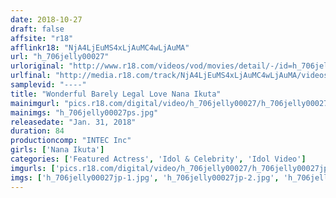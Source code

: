 ```yaml
---
date: 2018-10-27
draft: false
affsite: "r18"
afflinkr18: "NjA4LjEuMS4xLjAuMC4wLjAuMA"
url: "h_706jelly00027"
urloriginal: "http://www.r18.com/videos/vod/movies/detail/-/id=h_706jelly00027"
urlfinal: "http://media.r18.com/track/NjA4LjEuMS4xLjAuMC4wLjAuMA/videos/vod/movies/detail/-/id=h_706jelly00027"
samplevid: "----"
title: "Wonderful Barely Legal Love Nana Ikuta"
mainimgurl: "pics.r18.com/digital/video/h_706jelly00027/h_706jelly00027ps.jpg"
mainimgs: "h_706jelly00027ps.jpg"
releasedate: "Jan. 31, 2018"
duration: 84
productioncomp: "INTEC Inc"
girls: ['Nana Ikuta']
categories: ['Featured Actress', 'Idol & Celebrity', 'Idol Video']
imgurls: ['pics.r18.com/digital/video/h_706jelly00027/h_706jelly00027jp-1.jpg', 'pics.r18.com/digital/video/h_706jelly00027/h_706jelly00027jp-2.jpg', 'pics.r18.com/digital/video/h_706jelly00027/h_706jelly00027jp-3.jpg', 'pics.r18.com/digital/video/h_706jelly00027/h_706jelly00027jp-4.jpg', 'pics.r18.com/digital/video/h_706jelly00027/h_706jelly00027jp-5.jpg', 'pics.r18.com/digital/video/h_706jelly00027/h_706jelly00027jp-6.jpg', 'pics.r18.com/digital/video/h_706jelly00027/h_706jelly00027jp-7.jpg', 'pics.r18.com/digital/video/h_706jelly00027/h_706jelly00027jp-8.jpg', 'pics.r18.com/digital/video/h_706jelly00027/h_706jelly00027jp-9.jpg', 'pics.r18.com/digital/video/h_706jelly00027/h_706jelly00027jp-10.jpg', 'pics.r18.com/digital/video/h_706jelly00027/h_706jelly00027jp-11.jpg', 'pics.r18.com/digital/video/h_706jelly00027/h_706jelly00027jp-12.jpg', 'pics.r18.com/digital/video/h_706jelly00027/h_706jelly00027jp-13.jpg', 'pics.r18.com/digital/video/h_706jelly00027/h_706jelly00027jp-14.jpg', 'pics.r18.com/digital/video/h_706jelly00027/h_706jelly00027jp-15.jpg', 'pics.r18.com/digital/video/h_706jelly00027/h_706jelly00027jp-16.jpg', 'pics.r18.com/digital/video/h_706jelly00027/h_706jelly00027jp-17.jpg', 'pics.r18.com/digital/video/h_706jelly00027/h_706jelly00027jp-18.jpg', 'pics.r18.com/digital/video/h_706jelly00027/h_706jelly00027jp-19.jpg', 'pics.r18.com/digital/video/h_706jelly00027/h_706jelly00027jp-20.jpg']
imgs: ['h_706jelly00027jp-1.jpg', 'h_706jelly00027jp-2.jpg', 'h_706jelly00027jp-3.jpg', 'h_706jelly00027jp-4.jpg', 'h_706jelly00027jp-5.jpg', 'h_706jelly00027jp-6.jpg', 'h_706jelly00027jp-7.jpg', 'h_706jelly00027jp-8.jpg', 'h_706jelly00027jp-9.jpg', 'h_706jelly00027jp-10.jpg', 'h_706jelly00027jp-11.jpg', 'h_706jelly00027jp-12.jpg', 'h_706jelly00027jp-13.jpg', 'h_706jelly00027jp-14.jpg', 'h_706jelly00027jp-15.jpg', 'h_706jelly00027jp-16.jpg', 'h_706jelly00027jp-17.jpg', 'h_706jelly00027jp-18.jpg', 'h_706jelly00027jp-19.jpg', 'h_706jelly00027jp-20.jpg']
---
```

